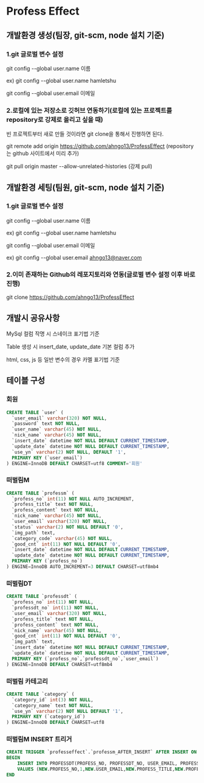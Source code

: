 # Profess Effect

## 개발환경 생성(팀장, git-scm, node 설치 기준)

### 1.git 글로벌 변수 설정

git config --global user.name 이름

ex)
git config --global user.name hamletshu

git config --global user.email 이메일



### 2.로컬에 있는 저장소로 깃허브 연동하기(로컬에 있는 프로젝트를 repository로 강제로 올리고 싶을 때)

빈 프로젝트부터 새로 만들 것이라면 git clone을 통해서 진행하면 된다.

git remote add origin https://github.com/ahngo13/ProfessEffect (repository는 github 사이트에서 미리 추가)

git pull origin master --allow-unrelated-histories (강제 pull)



## 개발환경 세팅(팀원, git-scm, node 설치 기준)

### 1.git 글로벌 변수 설정

git config --global user.name 이름

ex)
git config --global user.name hamletshu

git config --global user.email 이메일

ex)
git config --global user.email ahngo13@naver.com

### 2.이미 존재하는 Github의 레포지토리와 연동(글로벌 변수 설정 이후 바로 진행)



git clone https://github.com/ahngo13/ProfessEffect

## 개발시 공유사항

MySql 컬럼 작명 시 스네이크 표기법 기준

Table 생성 시 insert_date, update_date 기본 컬럼 추가

html, css, js 등 일반 변수의 경우 카멜 표기법 기준




## 테이블 구성

### 회원

~~~sql
CREATE TABLE `user` (
  `user_email` varchar(320) NOT NULL,
  `password` text NOT NULL,
  `user_name` varchar(45) NOT NULL,
  `nick_name` varchar(45) NOT NULL,
  `insert_date` datetime NOT NULL DEFAULT CURRENT_TIMESTAMP,
  `update_date` datetime NOT NULL DEFAULT CURRENT_TIMESTAMP,
  `use_yn` varchar(2) NOT NULL, DEFAULT '1',
  PRIMARY KEY (`user_email`)
) ENGINE=InnoDB DEFAULT CHARSET=utf8 COMMENT='회원'
~~~



### 떠벌림M

~~~sql
CREATE TABLE `professm` (
  `profess_no` int(11) NOT NULL AUTO_INCREMENT,
  `profess_title` text NOT NULL,
  `profess_content` text NOT NULL,
  `nick_name` varchar(45) NOT NULL,
  `user_email` varchar(320) NOT NULL,
  `status` varchar(2) NOT NULL DEFAULT '0',
  `img_path` text,
  `category_code` varchar(45) NOT NULL,
  `good_cnt` int(11) NOT NULL DEFAULT '0',
  `insert_date` datetime NOT NULL DEFAULT CURRENT_TIMESTAMP,
  `update_date` datetime NOT NULL DEFAULT CURRENT_TIMESTAMP,
  PRIMARY KEY (`profess_no`)
) ENGINE=InnoDB AUTO_INCREMENT=3 DEFAULT CHARSET=utf8mb4
~~~



### 떠벌림DT

~~~sql
CREATE TABLE `professdt` (
  `profess_no` int(11) NOT NULL,
  `professdt_no` int(11) NOT NULL,
  `user_email` varchar(320) NOT NULL,
  `profess_title` text NOT NULL,
  `profess_content` text NOT NULL,
  `nick_name` varchar(45) NOT NULL,
  `good_cnt` int(11) NOT NULL DEFAULT '0',
  `img_path` text,
  `insert_date` datetime NOT NULL DEFAULT CURRENT_TIMESTAMP,
  `update_date` datetime NOT NULL DEFAULT CURRENT_TIMESTAMP,
  PRIMARY KEY (`profess_no`,`professdt_no`,`user_email`)
) ENGINE=InnoDB DEFAULT CHARSET=utf8mb4
~~~

### 떠벌림 카테고리

~~~sql
CREATE TABLE `category` (
  `category_id` int(3) NOT NULL,
  `category_name` text NOT NULL,
  `use_yn` varchar(2) NOT NULL DEFAULT '1',
  PRIMARY KEY (`category_id`)
) ENGINE=InnoDB DEFAULT CHARSET=utf8
~~~

### 떠벌림M INSERT 트리거

~~~sql
CREATE TRIGGER `professeffect`.`professm_AFTER_INSERT` AFTER INSERT ON `professm` FOR EACH ROW
BEGIN
	INSERT INTO PROFESSDT(PROFESS_NO, PROFESSDT_NO, USER_EMAIL, PROFESS_TITLE, PROFESS_CONTENT, NICK_NAME, IMG_PATH)
	VALUES (NEW.PROFESS_NO,1,NEW.USER_EMAIL,NEW.PROFESS_TITLE,NEW.PROFESS_CONTENT,NEW.NICK_NAME,NEW.IMG_PATH);
END
~~~